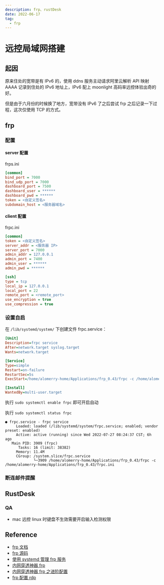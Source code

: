 ```yaml
---
description: frp、rustDesk
date: 2022-06-17
tag:
  - frp
---
```


# 远控局域网搭建

## 起因

原来住处的宽带是有 IPv6 的，使用 ddns 服务主动请求阿里云解析 API 映射 AAAA 记录到住处的 IPv6 地址上，IPv6 配上 moonlight 高码率远控体验出奇的好。

但是由于六月份的时候换了地方，宽带没有 IPv6 了之后尝试 frp 之后记录一下过程，这次仅使用 TCP 的方式。

## frp

### 配置

#### server 配置

frps.ini

```ini
[common]
bind_port = 7000
bind_udp_port = 7000
dashboard_port = 7500
dashboard_user = ******
dashboard_pwd = ******
token = <自定义签名>
subdomain_host = <服务器域名>
```

#### client 配置

frpc.ini

```ini
[common]
token = <自定义签名>
server_addr = <服务器 IP>
server_port = 7000
admin_addr = 127.0.0.1
admin_port = 7400
admin_user = ******
admin_pwd = ******

[ssh]
type = tcp
local_ip = 127.0.0.1
local_port = 22
remote_port = <remote_port>
use_encryption = true
use_compression = true
```

### 设置自启

在 `/lib/systemd/system/` 下创建文件 frpc.service：

```ini
[Unit]
Description=frpc service
After=network.target syslog.target
Wants=network.target

[Service]
Type=simple
Restart=on-failure
RestartSec=5s
ExecStart=/home/alomerry-home/Applications/frp_0.43/frpc -c /home/alomerry-home/Applications/frp_0.43/frpc.ini

[Install]
WantedBy=multi-user.target
```

执行 `sudo systemctl enable frpc` 即可开启自动

执行 `sudo systemctl status frpc`

```shell
● frpc.service - frpc service
     Loaded: loaded (/lib/systemd/system/frpc.service; enabled; vendor preset: enabled)
     Active: active (running) since Wed 2022-07-27 08:24:37 CST; 6h ago
   Main PID: 3909 (frpc)
      Tasks: 16 (limit: 38382)
     Memory: 11.4M
     CGroup: /system.slice/frpc.service
             └─3909 /home/alomerry-home/Applications/frp_0.43/frpc -c /home/alomerry-home/Applications/frp_0.43/frpc.ini
```

### 断连邮件提醒

## RustDesk

### QA

- mac 远控 linux 时键盘不生效需要开启输入检测权限

## Reference

- [frp 文档](https://gofrp.org/docs/examples/xtcp/)
- [frp 源码](https://github.com/fatedier/frp/blob/dev/README_zh.md)
- [使用 systemd 管理 frp 服务](https://juejin.cn/post/6972566180896702477)
- [内网穿透神器 frp](https://xinyuehtx.github.io/post/内网穿透神器frp.html)
- [内网穿透神器 frp 之进阶配置](https://xinyuehtx.github.io/post/内网穿透神器frp之进阶配置.html)
- [frp 配置 rdp](https://shenbo.github.io/2019/02/27/apps/frp配置内网穿透、通过rdp远程桌面控制windows系统/)
